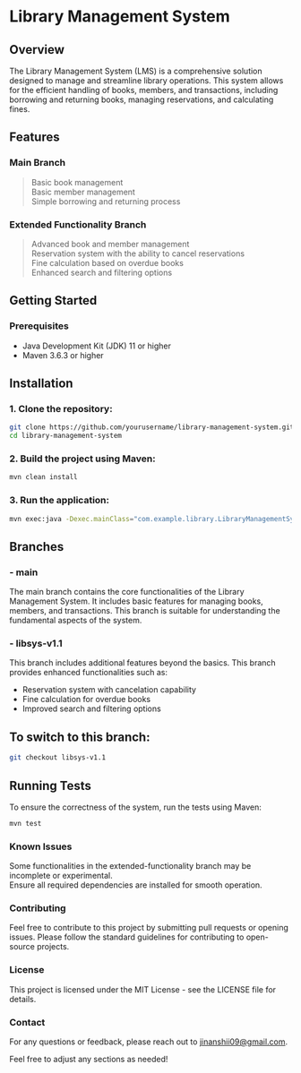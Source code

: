 # Library Management System


## Overview
The Library Management System (LMS) is a comprehensive solution designed to manage and streamline library operations. This system allows for the efficient handling of books, members, and transactions, including borrowing and returning books, managing reservations, and calculating fines.

## Features
### Main Branch
> Basic book management  
> Basic member management  
> Simple borrowing and returning process  


### Extended Functionality Branch
> Advanced book and member management  
> Reservation system with the ability to cancel reservations  
> Fine calculation based on overdue books  
> Enhanced search and filtering options  

 
 
## Getting Started
### Prerequisites
- Java Development Kit (JDK) 11 or higher
- Maven 3.6.3 or higher

 
 ## Installation
### 1. Clone the repository:

```sh
git clone https://github.com/yourusername/library-management-system.git
cd library-management-system
```


### 2. Build the project using Maven:

```sh
mvn clean install
```

### 3. Run the application:

```sh
mvn exec:java -Dexec.mainClass="com.example.library.LibraryManagementSystem"
```

## Branches
### - main  
The main branch contains the core functionalities of the Library Management System. It includes basic features for managing books, members, and transactions. This branch is suitable for understanding the fundamental aspects of the system.

### - libsys-v1.1  
This branch includes additional features beyond the basics. This branch provides enhanced functionalities such as:
- Reservation system with cancelation capability  
- Fine calculation for overdue books  
- Improved search and filtering options
  
## To switch to this branch:

```sh
git checkout libsys-v1.1
```
## Running Tests  
To ensure the correctness of the system, run the tests using Maven:

```sh
mvn test
```

### Known Issues
Some functionalities in the extended-functionality branch may be incomplete or experimental.  
Ensure all required dependencies are installed for smooth operation.  

### Contributing
Feel free to contribute to this project by submitting pull requests or opening issues. Please follow the standard guidelines for contributing to open-source projects.

### License
This project is licensed under the MIT License - see the LICENSE file for details.

### Contact
For any questions or feedback, please reach out to jinanshii09@gmail.com.

Feel free to adjust any sections as needed!







